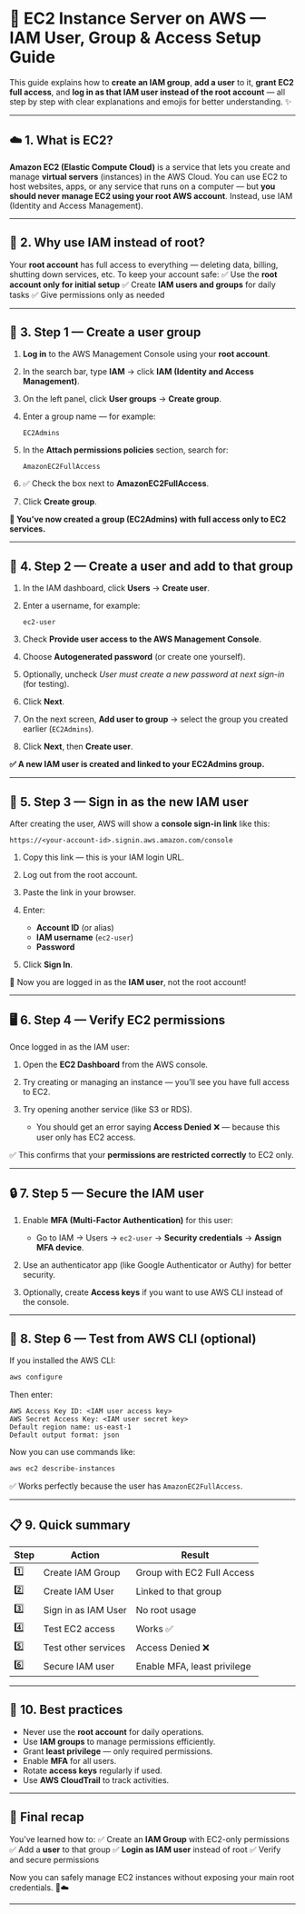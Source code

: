 

# 🚀 EC2 Instance Server on AWS — IAM User, Group & Access Setup Guide

This guide explains how to **create an IAM group**, **add a user** to it, **grant EC2 full access**, and **log in as that IAM user instead of the root account** — all step by step with clear explanations and emojis for better understanding. ✨

---

## ☁️ 1. What is EC2?

**Amazon EC2 (Elastic Compute Cloud)** is a service that lets you create and manage **virtual servers** (instances) in the AWS Cloud.
You can use EC2 to host websites, apps, or any service that runs on a computer — but **you should never manage EC2 using your root AWS account**. Instead, use IAM (Identity and Access Management).

---

## 🧩 2. Why use IAM instead of root?

Your **root account** has full access to everything — deleting data, billing, shutting down services, etc.
To keep your account safe:
✅ Use the **root account only for initial setup**
✅ Create **IAM users and groups** for daily tasks
✅ Give permissions only as needed

---

## 👥 3. Step 1 — Create a user group

1. **Log in** to the AWS Management Console using your **root account**.
2. In the search bar, type **IAM** → click **IAM (Identity and Access Management)**.
3. On the left panel, click **User groups** → **Create group**.
4. Enter a group name — for example:

   ```
   EC2Admins
   ```
5. In the **Attach permissions policies** section, search for:

   ```
   AmazonEC2FullAccess
   ```
6. ✅ Check the box next to **AmazonEC2FullAccess**.
7. Click **Create group**.

**🎯 You’ve now created a group (EC2Admins) with full access only to EC2 services.**

---

## 👤 4. Step 2 — Create a user and add to that group

1. In the IAM dashboard, click **Users** → **Create user**.
2. Enter a username, for example:

   ```
   ec2-user
   ```
3. Check **Provide user access to the AWS Management Console**.
4. Choose **Autogenerated password** (or create one yourself).
5. Optionally, uncheck *User must create a new password at next sign-in* (for testing).
6. Click **Next**.
7. On the next screen, **Add user to group** → select the group you created earlier (`EC2Admins`).
8. Click **Next**, then **Create user**.

**✅ A new IAM user is created and linked to your EC2Admins group.**

---

## 📩 5. Step 3 — Sign in as the new IAM user

After creating the user, AWS will show a **console sign-in link** like this:

```
https://<your-account-id>.signin.aws.amazon.com/console
```

1. Copy this link — this is your IAM login URL.
2. Log out from the root account.
3. Paste the link in your browser.
4. Enter:

   * **Account ID** (or alias)
   * **IAM username** (`ec2-user`)
   * **Password**
5. Click **Sign In**.

🎉 Now you are logged in as the **IAM user**, not the root account!

---

## 🖥️ 6. Step 4 — Verify EC2 permissions

Once logged in as the IAM user:

1. Open the **EC2 Dashboard** from the AWS console.
2. Try creating or managing an instance — you’ll see you have full access to EC2.
3. Try opening another service (like S3 or RDS).

   * You should get an error saying **Access Denied** ❌ — because this user only has EC2 access.

✅ This confirms that your **permissions are restricted correctly** to EC2 only.

---

## 🔒 7. Step 5 — Secure the IAM user

1. Enable **MFA (Multi-Factor Authentication)** for this user:

   * Go to IAM → Users → `ec2-user` → **Security credentials** → **Assign MFA device**.
2. Use an authenticator app (like Google Authenticator or Authy) for better security.
3. Optionally, create **Access keys** if you want to use AWS CLI instead of the console.

---

## 🧠 8. Step 6 — Test from AWS CLI (optional)

If you installed the AWS CLI:

```bash
aws configure
```

Then enter:

```
AWS Access Key ID: <IAM user access key>
AWS Secret Access Key: <IAM user secret key>
Default region name: us-east-1
Default output format: json
```

Now you can use commands like:

```bash
aws ec2 describe-instances
```

✅ Works perfectly because the user has `AmazonEC2FullAccess`.

---

## 📋 9. Quick summary

| Step | Action              | Result                      |
| ---- | ------------------- | --------------------------- |
| 1️⃣  | Create IAM Group    | Group with EC2 Full Access  |
| 2️⃣  | Create IAM User     | Linked to that group        |
| 3️⃣  | Sign in as IAM User | No root usage               |
| 4️⃣  | Test EC2 access     | Works ✅                     |
| 5️⃣  | Test other services | Access Denied ❌             |
| 6️⃣  | Secure IAM user     | Enable MFA, least privilege |

---

## 🧭 10. Best practices

* Never use the **root account** for daily operations.
* Use **IAM groups** to manage permissions efficiently.
* Grant **least privilege** — only required permissions.
* Enable **MFA** for all users.
* Rotate **access keys** regularly if used.
* Use **AWS CloudTrail** to track activities.

---

## 🏁 Final recap

You’ve learned how to:
✅ Create an **IAM Group** with EC2-only permissions
✅ Add a **user** to that group
✅ **Login as IAM user** instead of root
✅ Verify and secure permissions

Now you can safely manage EC2 instances without exposing your main root credentials. 🔐☁️

---